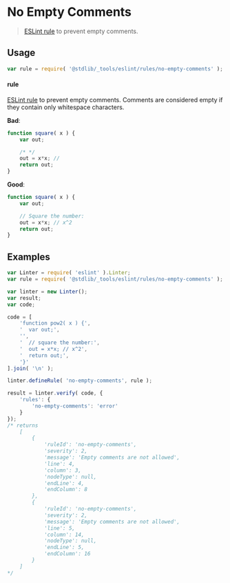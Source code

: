 <!--

@license Apache-2.0

Copyright (c) 2023 The Stdlib Authors.

Licensed under the Apache License, Version 2.0 (the "License");
you may not use this file except in compliance with the License.
You may obtain a copy of the License at

   http://www.apache.org/licenses/LICENSE-2.0

Unless required by applicable law or agreed to in writing, software
distributed under the License is distributed on an "AS IS" BASIS,
WITHOUT WARRANTIES OR CONDITIONS OF ANY KIND, either express or implied.
See the License for the specific language governing permissions and
limitations under the License.

-->

# No Empty Comments

> [ESLint rule][eslint-rules] to prevent empty comments.

<section class="intro">

</section>

<!-- /.intro -->

<section class="usage">

## Usage

```javascript
var rule = require( '@stdlib/_tools/eslint/rules/no-empty-comments' );
```

#### rule

[ESLint rule][eslint-rules] to prevent empty comments. Comments are considered empty if they contain only whitespace characters.

**Bad**:

<!-- eslint-disable stdlib/no-empty-comments -->

```javascript
function square( x ) {
    var out;

    /* */
    out = x*x; //
    return out;
}
```

**Good**:

```javascript
function square( x ) {
    var out;

    // Square the number:
    out = x*x; // x^2
    return out;
}
```

</section>

<!-- /.usage -->

<section class="examples">

## Examples

<!-- eslint no-undef: "error" -->

```javascript
var Linter = require( 'eslint' ).Linter;
var rule = require( '@stdlib/_tools/eslint/rules/no-empty-comments' );

var linter = new Linter();
var result;
var code;

code = [
    'function pow2( x ) {',
    '  var out;',
    '',
    '  // square the number:',
    '  out = x*x; // x^2',
    '  return out;',
    '}'
].join( '\n' );

linter.defineRule( 'no-empty-comments', rule );

result = linter.verify( code, {
    'rules': {
        'no-empty-comments': 'error'
    }
});
/* returns
    [
        {
            'ruleId': 'no-empty-comments',
            'severity': 2,
            'message': 'Empty comments are not allowed',
            'line': 4,
            'column': 3,
            'nodeType': null,
            'endLine': 4,
            'endColumn': 8
        },
        {
            'ruleId': 'no-empty-comments',
            'severity': 2,
            'message': 'Empty comments are not allowed',
            'line': 5,
            'column': 14,
            'nodeType': null,
            'endLine': 5,
            'endColumn': 16
        }
    ]
*/
```

</section>

<!-- /.examples -->

<!-- Section for related `stdlib` packages. Do not manually edit this section, as it is automatically populated. -->

<section class="related">

</section>

<!-- /.related -->

<!-- Section for all links. Make sure to keep an empty line after the `section` element and another before the `/section` close. -->

<section class="links">

[eslint-rules]: https://eslint.org/docs/developer-guide/working-with-rules

</section>

<!-- /.links -->
